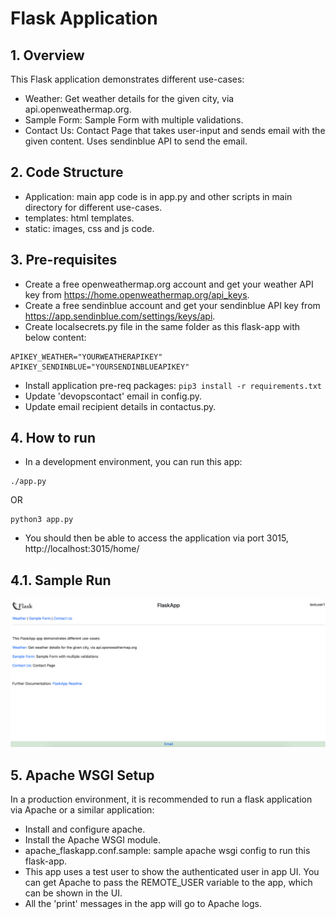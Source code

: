 # Flask Application

## 1. Overview
This Flask application demonstrates different use-cases:
- Weather: Get weather details for the given city, via api.openweathermap.org.
- Sample Form: Sample Form with multiple validations.
- Contact Us: Contact Page that takes user-input and sends email with the given content. Uses sendinblue API to send the email.

## 2. Code Structure

- Application: main app code is in app.py and other scripts in main directory for different use-cases.
- templates: html templates.
- static: images, css and js code.

## 3. Pre-requisites
- Create a free openweathermap.org account and get your weather API key from https://home.openweathermap.org/api_keys.
- Create a free sendinblue account and get your sendinblue API key from https://app.sendinblue.com/settings/keys/api.
- Create localsecrets.py file in the same folder as this flask-app with below content:
```
APIKEY_WEATHER="YOURWEATHERAPIKEY"
APIKEY_SENDINBLUE="YOURSENDINBLUEAPIKEY"
```
- Install application pre-req packages: ```pip3 install -r requirements.txt```
- Update 'devopscontact' email in config.py.
- Update email recipient details in contactus.py.

## 4. How to run
- In a development environment, you can run this app:
```
./app.py
```

OR

```
python3 app.py
```

- You should then be able to access the application via port 3015, http://localhost:3015/home/

## 4.1. Sample Run
![plot](./image-flask-app-home.png)

## 5. Apache WSGI Setup
In a production environment, it is recommended to run a flask application via Apache or a similar application:
- Install and configure apache.
- Install the Apache WSGI module.
- apache_flaskapp.conf.sample: sample apache wsgi config to run this flask-app.
- This app uses a test user to show the authenticated user in app UI. You can get Apache to pass the REMOTE_USER variable to the app, which can be shown in the UI.
- All the 'print' messages in the app will go to Apache logs.
